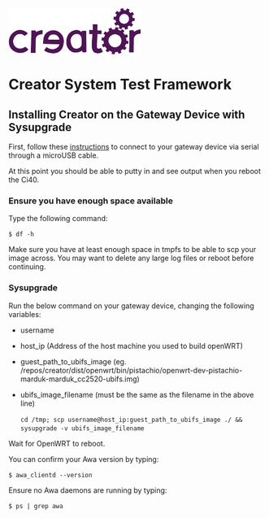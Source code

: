 ![Imagination Technologies Limited logo](../images/img.png)

# Creator System Test Framework

## Installing Creator on the Gateway Device with Sysupgrade

First, follow these [instructions](https://github.com/CreatorDev/openwrt#serial-console) to connect to your
gateway device via serial through a microUSB cable.

At this point you should be able to putty in and see output when you reboot the Ci40.

### Ensure you have enough space available

Type the following command:

    $ df -h

Make sure you have at least enough space in tmpfs to be able to scp your image across. You may want to
delete any large log files or reboot before continuing.

### Sysupgrade

Run the below command on your gateway device, changing the following variables:

* username
* host_ip (Address of the host machine you used to build openWRT)
* guest_path_to_ubifs_image (eg. /repos/creator/dist/openwrt/bin/pistachio/openwrt-dev-pistachio-marduk-marduk_cc2520-ubifs.img)
* ubifs_image_filename (must be the same as the filename in the above line)

    `cd /tmp; scp username@host_ip:guest_path_to_ubifs_image ./ && sysupgrade -v ubifs_image_filename`

Wait for OpenWRT to reboot.

You can confirm your Awa version by typing:

    $ awa_clientd --version

Ensure no Awa daemons are running by typing:

    $ ps | grep awa
